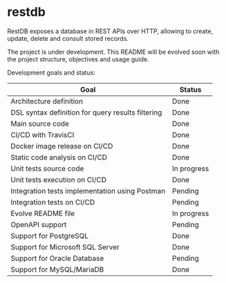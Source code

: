 # restdb

RestDB exposes a database in REST APIs over HTTP, allowing to create, update, delete and consult stored records.

The project is under development. This README will be evolved soon with the project structure, objectives and usage 
guide.

Development goals and status:

|Goal|Status|
|---|---|
|Architecture definition|Done|
|DSL syntax definition for query results filtering|Done|
|Main source code|Done|
|CI/CD with TravisCI|Done|
|Docker image release on CI/CD|Done|
|Static code analysis on CI/CD|Done|
|Unit tests source code|In progress|
|Unit tests execution on CI/CD|Done|
|Integration tests implementation using Postman|Pending|
|Integration tests on CI/CD|Pending|
|Evolve README file|In progress|
|OpenAPI support|Pending|
|Support for PostgreSQL|Done| 
|Support for Microsoft SQL Server|Done| 
|Support for Oracle Database|Pending| 
|Support for MySQL/MariaDB|Done| 

